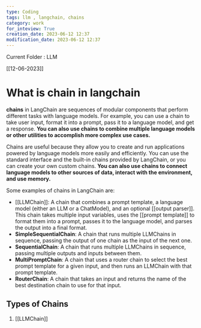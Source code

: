 ```yaml
---
type: Coding  
tags: llm , langchain, chains
category: work
for_inteview: True
creation_date: 2023-06-12 12:37
modification_date: 2023-06-12 12:37
---
```


  
Current Folder : LLM




[[12-06-2023]]




# What is chain in langchain


**chains** in LangChain are sequences of modular components that perform different tasks with language models. For example, you can use a chain to take user input, format it into a prompt, pass it to a language model, and get a response. **You can also use chains to combine multiple language models or other utilities to accomplish more complex use cases.**


Chains are useful because they allow you to create and run applications powered by language models more easily and efficiently. You can use the standard interface and the built-in chains provided by LangChain, or you can create your own custom chains. **You can also use chains to connect language models to other sources of data, interact with the environment, and use memory.**


Some examples of chains in LangChain are:

- [[LLMChain]]: A chain that combines a prompt template, a language model (either an LLM or a ChatModel), and an optional [[output parser]]. This chain takes multiple input variables, uses the [[prompt template]] to format them into a prompt, passes it to the language model, and parses the output into a final format.
- **SimpleSequentialChain**: A chain that runs multiple LLMChains in sequence, passing the output of one chain as the input of the next one.
- **SequentialChain**: A chain that runs multiple LLMChains in sequence, passing multiple outputs and inputs between them.
- **MultiPromptChain**: A chain that uses a router chain to select the best prompt template for a given input, and then runs an LLMChain with that prompt template.
- **RouterChain**: A chain that takes an input and returns the name of the best destination chain to use for that input.



## Types of Chains

1. [[LLMChain]]
